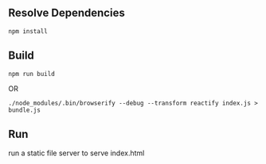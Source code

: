 ## Resolve Dependencies

```
npm install
```

## Build

```
npm run build 
```

OR

```
./node_modules/.bin/browserify --debug --transform reactify index.js > bundle.js
```

## Run

run a static file server to serve index.html
